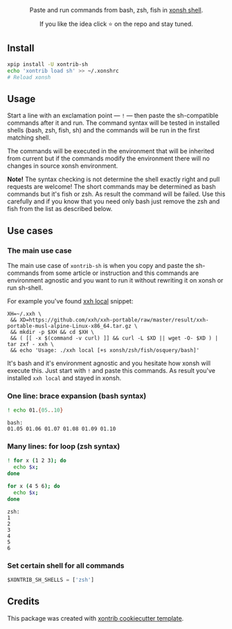 <p align="center">  
Paste and run commands from bash, zsh, fish in <a href="https://xon.sh">xonsh shell</a>.
</p>

<p align="center">  
If you like the idea click ⭐ on the repo and stay tuned.
</p>


## Install
```bash
xpip install -U xontrib-sh
echo 'xontrib load sh' >> ~/.xonshrc
# Reload xonsh
```

## Usage

Start a line with an exclamation point — `!` — then paste the sh-compatible commands 
after it and run. The command syntax will be tested in installed shells (bash, zsh, fish, sh) 
and the commands will be run in the first matching shell.

The commands will be executed in the environment that will be inherited from current
but if the commands modify the environment there will no changes in source xonsh environment.

**Note!** The syntax checking is not determine the shell exactly right and pull requests are welcome!
The short commands may be determined as bash commands but it's fish or zsh.
As result the command will be failed. Use this carefully and if you know that you need only bash 
just remove the zsh and fish from the list as described below.

## Use cases

### The main use case

The main use case of `xontrib-sh` is when you copy and paste the sh-commands from some article or instruction 
and this commands are environment agnostic and you want to run it without rewriting it on xonsh or run sh-shell. 

For example you've found [xxh local](https://github.com/xxh/xxh#using-xxh-inplace-without-ssh-connection) snippet:
```
XH=~/.xxh \
 && XD=https://github.com/xxh/xxh-portable/raw/master/result/xxh-portable-musl-alpine-Linux-x86_64.tar.gz \
 && mkdir -p $XH && cd $XH \
 && ( [[ -x $(command -v curl) ]] && curl -L $XD || wget -O- $XD ) | tar zxf - xxh \
 && echo 'Usage: ./xxh local [+s xonsh/zsh/fish/osquery/bash]'
```

It's bash and it's environment agnostic and you hesitate how xonsh will execute this. Just start with `!` and 
paste this commands. As result you've installed `xxh local` and stayed in xonsh.

### One line: brace expansion (bash syntax)
```bash
! echo 01.{05..10}
``` 
```
bash:
01.05 01.06 01.07 01.08 01.09 01.10
```

### Many lines: for loop (zsh syntax)
```zsh
! for x (1 2 3); do 
  echo $x; 
done

for x (4 5 6); do 
  echo $x; 
done
```
```
zsh:
1
2
3
4
5
6
```

### Set certain shell for all commands
```python
$XONTRIB_SH_SHELLS = ['zsh']
```

## Credits

This package was created with [xontrib cookiecutter template](https://github.com/xonsh/xontrib-cookiecutter).
